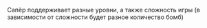 Сапёр поддерживает разные уровни, а также сложность игры (в зависимости от сложности будет разное количество бомб)
